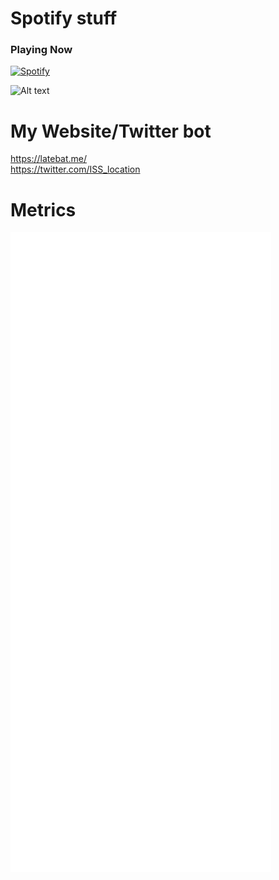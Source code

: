 # Spotify stuff

### Playing Now
[![Spotify](https://novatorem-nowplaying-gci8tq73u-latebat.vercel.app/api/spotify)](https://open.spotify.com/user/mkjyo7xct5potmndd6v9q5pbb)


![Alt text](https://spotify-recently-played-readme.vercel.app/api?user=mkjyo7xct5potmndd6v9q5pbb)

# My Website/Twitter bot
https://latebat.me/ <br>
https://twitter.com/ISS_location


# Metrics
![metrics](github-metrics.svg)

